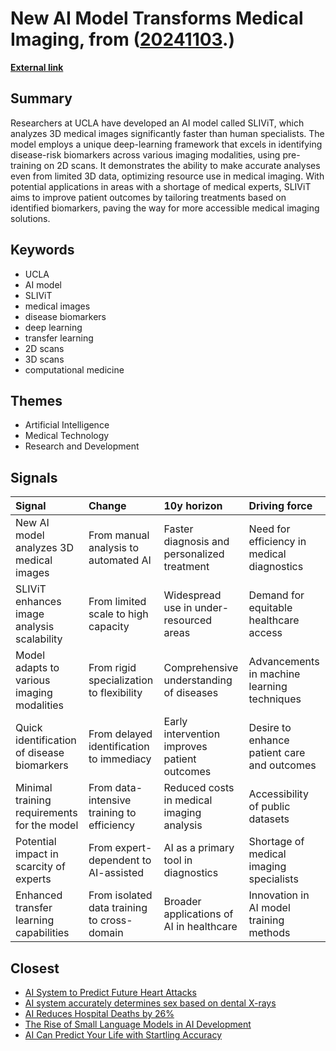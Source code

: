 # __New AI Model Transforms Medical Imaging__, from ([20241103](https://kghosh.substack.com/p/20241103).)

__[External link](https://developer.nvidia.com/blog/ai-medical-imagery-model-offers-fast-cost-efficient-expert-analysis/)__



## Summary

Researchers at UCLA have developed an AI model called SLIViT, which analyzes 3D medical images significantly faster than human specialists. The model employs a unique deep-learning framework that excels in identifying disease-risk biomarkers across various imaging modalities, using pre-training on 2D scans. It demonstrates the ability to make accurate analyses even from limited 3D data, optimizing resource use in medical imaging. With potential applications in areas with a shortage of medical experts, SLIViT aims to improve patient outcomes by tailoring treatments based on identified biomarkers, paving the way for more accessible medical imaging solutions.

## Keywords

* UCLA
* AI model
* SLIViT
* medical images
* disease biomarkers
* deep learning
* transfer learning
* 2D scans
* 3D scans
* computational medicine

## Themes

* Artificial Intelligence
* Medical Technology
* Research and Development

## Signals

| Signal                                      | Change                                      | 10y horizon                                  | Driving force                               |
|:--------------------------------------------|:--------------------------------------------|:---------------------------------------------|:--------------------------------------------|
| New AI model analyzes 3D medical images     | From manual analysis to automated AI        | Faster diagnosis and personalized treatment  | Need for efficiency in medical diagnostics  |
| SLIViT enhances image analysis scalability  | From limited scale to high capacity         | Widespread use in under-resourced areas      | Demand for equitable healthcare access      |
| Model adapts to various imaging modalities  | From rigid specialization to flexibility    | Comprehensive understanding of diseases      | Advancements in machine learning techniques |
| Quick identification of disease biomarkers  | From delayed identification to immediacy    | Early intervention improves patient outcomes | Desire to enhance patient care and outcomes |
| Minimal training requirements for the model | From data-intensive training to efficiency  | Reduced costs in medical imaging analysis    | Accessibility of public datasets            |
| Potential impact in scarcity of experts     | From expert-dependent to AI-assisted        | AI as a primary tool in diagnostics          | Shortage of medical imaging specialists     |
| Enhanced transfer learning capabilities     | From isolated data training to cross-domain | Broader applications of AI in healthcare     | Innovation in AI model training methods     |

## Closest

* [AI System to Predict Future Heart Attacks](dead7bfcd66251606f35ea6015f2447c)
* [AI system accurately determines sex based on dental X-rays](1c5c49fa0a80b72b7e3d69516226080f)
* [AI Reduces Hospital Deaths by 26%](2626f231f7df229a68e93bd2a129f234)
* [The Rise of Small Language Models in AI Development](77fe6ce5d0591184b3fb41b6d2ef042a)
* [AI Can Predict Your Life with Startling Accuracy](f00dd4c92e4a194740cb71feb8ac015e)